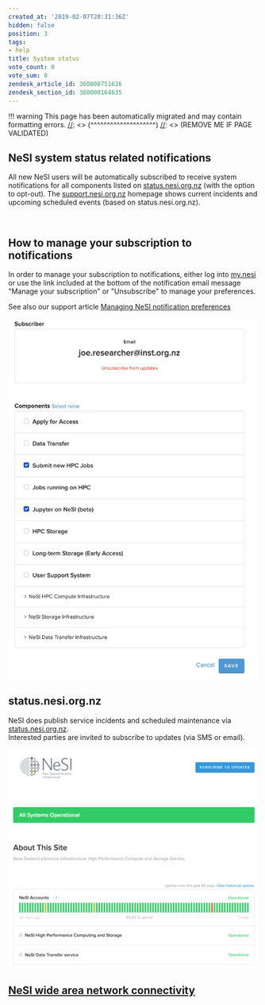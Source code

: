 ```yaml
---
created_at: '2019-02-07T20:31:36Z'
hidden: false
position: 3
tags:
- help
title: System status
vote_count: 0
vote_sum: 0
zendesk_article_id: 360000751636
zendesk_section_id: 360000164635
---
```




[//]: <> (REMOVE ME IF PAGE VALIDATED)
[//]: <> (vvvvvvvvvvvvvvvvvvvv)
!!! warning
    This page has been automatically migrated and may contain formatting errors.
[//]: <> (^^^^^^^^^^^^^^^^^^^^)
[//]: <> (REMOVE ME IF PAGE VALIDATED)

## NeSI system status related notifications

All new NeSI users will be automatically subscribed to receive system
notifications for all components listed on
[status.nesi.org.nz](https://status.nesi.org.nz) (with the option to
opt-out). The [support.nesi.org.nz](https://support.nesi.org.nz)
homepage shows current incidents and upcoming scheduled events (based on
status.nesi.org.nz).

 

## How to manage your subscription to notifications

In order to manage your subscription to notifications, either log into
[my.nesi](https://my.nesi.org.nz/account/preference) or use the link
included at the bottom of the notification email message "Manage your
subscription" or "Unsubscribe" to manage your preferences.

See also our support article [Managing NeSI notification
preferences](../../Getting_Started/my-nesi-org-nz/Managing_notification_preferences)

![mceclip0.png](../../assets/images/System_status.png)

## status.nesi.org.nz

NeSI does publish service incidents and scheduled maintenance via
[status.nesi.org.nz](https://status.nesi.org.nz).   
Interested parties are invited to subscribe to updates (via SMS or
email).

![](../../assets/images/System_status_0.png)

## [NeSI wide area network connectivity](../../Getting_Started/Getting_Help/NeSI_wide_area_network_connectivity)
